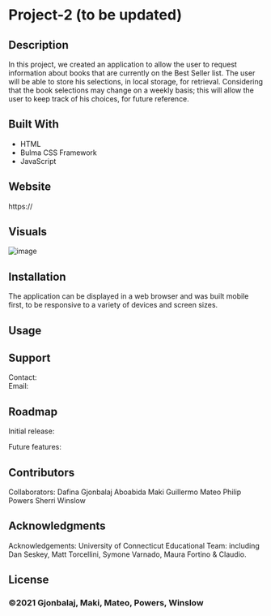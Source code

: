 # Project-2 (to be updated)

## Description
In this project, we created an application to allow the user to request information about books that are currently on the Best Seller list.  The user will be able to store his selections, in local storage, for retrieval.  Considering that the book selections may change on a weekly basis; this will allow the user to keep track of his choices, for future reference.
## Built With
* HTML
* Bulma CSS Framework
* JavaScript

## Website
https://
## Visuals
 ![image](./assets/images/) 

## Installation
The application can be displayed in a web browser and was built mobile first, to be responsive to a variety of devices and screen sizes.

## Usage


## Support
Contact:  
Email:  

## Roadmap
Initial release: 

Future features:

## Contributors
Collaborators:
Dafina Gjonbalaj
Aboabida Maki
Guillermo Mateo
Philip Powers
Sherri Winslow

## Acknowledgments


Acknowledgements:  University of Connecticut Educational Team: including Dan Seskey, Matt Torcellini, Symone Varnado, Maura Fortino & Claudio.
## License


### ©2021 Gjonbalaj, Maki, Mateo, Powers, Winslow

